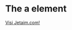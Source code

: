 <!DOCTYPE html>
<html>
<body>

<h1>The a element</h1>

<a href="https://www.jetaime.com">Visi Jetaim.com!</a>

</body>
</html>
